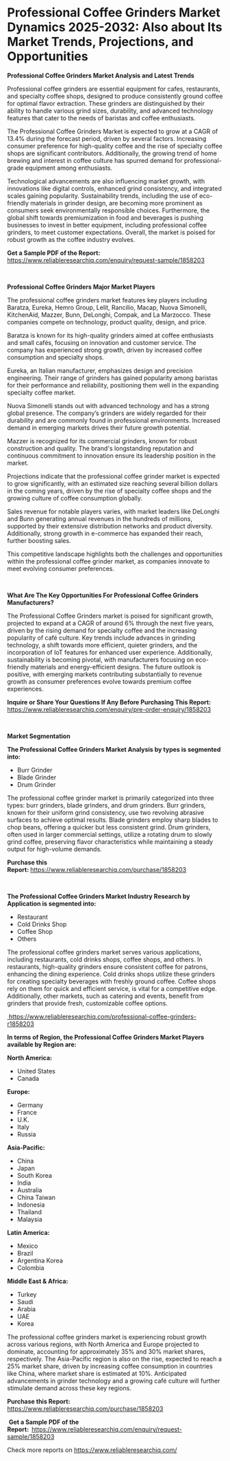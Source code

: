 <p><h1>Professional Coffee Grinders Market Dynamics 2025-2032: Also about Its Market Trends, Projections, and Opportunities</h1></p><p><strong>Professional Coffee Grinders Market Analysis and Latest Trends</strong></p>
<p><p>Professional coffee grinders are essential equipment for cafes, restaurants, and specialty coffee shops, designed to produce consistently ground coffee for optimal flavor extraction. These grinders are distinguished by their ability to handle various grind sizes, durability, and advanced technology features that cater to the needs of baristas and coffee enthusiasts.</p><p>The Professional Coffee Grinders Market is expected to grow at a CAGR of 13.4% during the forecast period, driven by several factors. Increasing consumer preference for high-quality coffee and the rise of specialty coffee shops are significant contributors. Additionally, the growing trend of home brewing and interest in coffee culture has spurred demand for professional-grade equipment among enthusiasts.</p><p>Technological advancements are also influencing market growth, with innovations like digital controls, enhanced grind consistency, and integrated scales gaining popularity. Sustainability trends, including the use of eco-friendly materials in grinder design, are becoming more prominent as consumers seek environmentally responsible choices. Furthermore, the global shift towards premiumization in food and beverages is pushing businesses to invest in better equipment, including professional coffee grinders, to meet customer expectations. Overall, the market is poised for robust growth as the coffee industry evolves.</p></p>
<p><strong>Get a Sample PDF of the Report:&nbsp;</strong> <a href="https://www.reliableresearchiq.com/enquiry/request-sample/1858203?utm_campaign=2230&utm_medium=2&utm_source=Github&utm_content=ia&utm_term=09022025&utm_id=professional-coffee-grinders">https://www.reliableresearchiq.com/enquiry/request-sample/1858203</a></p>
<p>&nbsp;</p>
<p><strong>Professional Coffee Grinders Major Market Players</strong></p>
<p><p>The professional coffee grinders market features key players including Baratza, Eureka, Hemro Group, Lelit, Rancilio, Macap, Nuova Simonelli, KitchenAid, Mazzer, Bunn, DeLonghi, Compak, and La Marzocco. These companies compete on technology, product quality, design, and price.</p><p>Baratza is known for its high-quality grinders aimed at coffee enthusiasts and small cafés, focusing on innovation and customer service. The company has experienced strong growth, driven by increased coffee consumption and specialty shops.</p><p>Eureka, an Italian manufacturer, emphasizes design and precision engineering. Their range of grinders has gained popularity among baristas for their performance and reliability, positioning them well in the expanding specialty coffee market.</p><p>Nuova Simonelli stands out with advanced technology and has a strong global presence. The company’s grinders are widely regarded for their durability and are commonly found in professional environments. Increased demand in emerging markets drives their future growth potential.</p><p>Mazzer is recognized for its commercial grinders, known for robust construction and quality. The brand's longstanding reputation and continuous commitment to innovation ensure its leadership position in the market.</p><p>Projections indicate that the professional coffee grinder market is expected to grow significantly, with an estimated size reaching several billion dollars in the coming years, driven by the rise of specialty coffee shops and the growing culture of coffee consumption globally.</p><p>Sales revenue for notable players varies, with market leaders like DeLonghi and Bunn generating annual revenues in the hundreds of millions, supported by their extensive distribution networks and product diversity. Additionally, strong growth in e-commerce has expanded their reach, further boosting sales.</p><p>This competitive landscape highlights both the challenges and opportunities within the professional coffee grinder market, as companies innovate to meet evolving consumer preferences.</p></p>
<p>&nbsp;</p>
<p><strong>What Are The Key Opportunities For Professional Coffee Grinders Manufacturers?</strong></p>
<p><p>The Professional Coffee Grinders market is poised for significant growth, projected to expand at a CAGR of around 6% through the next five years, driven by the rising demand for specialty coffee and the increasing popularity of café culture. Key trends include advances in grinding technology, a shift towards more efficient, quieter grinders, and the incorporation of IoT features for enhanced user experience. Additionally, sustainability is becoming pivotal, with manufacturers focusing on eco-friendly materials and energy-efficient designs. The future outlook is positive, with emerging markets contributing substantially to revenue growth as consumer preferences evolve towards premium coffee experiences.</p></p>
<p><strong>Inquire or Share Your Questions If Any Before Purchasing This Report:</strong> <a href="https://www.reliableresearchiq.com/enquiry/pre-order-enquiry/1858203?utm_campaign=2230&utm_medium=2&utm_source=Github&utm_content=ia&utm_term=09022025&utm_id=professional-coffee-grinders">https://www.reliableresearchiq.com/enquiry/pre-order-enquiry/1858203</a></p>
<p>&nbsp;</p>
<p><strong>Market Segmentation</strong></p>
<p><strong>The Professional Coffee Grinders Market Analysis by types is segmented into:</strong></p>
<p><ul><li>Burr Grinder</li><li>Blade Grinder</li><li>Drum Grinder</li></ul></p>
<p><p>The professional coffee grinder market is primarily categorized into three types: burr grinders, blade grinders, and drum grinders. Burr grinders, known for their uniform grind consistency, use two revolving abrasive surfaces to achieve optimal results. Blade grinders employ sharp blades to chop beans, offering a quicker but less consistent grind. Drum grinders, often used in larger commercial settings, utilize a rotating drum to slowly grind coffee, preserving flavor characteristics while maintaining a steady output for high-volume demands.</p></p>
<p><strong>Purchase this Report:&nbsp;</strong><a href="https://www.reliableresearchiq.com/purchase/1858203?utm_campaign=2230&utm_medium=2&utm_source=Github&utm_content=ia&utm_term=09022025&utm_id=professional-coffee-grinders">https://www.reliableresearchiq.com/purchase/1858203</a></p>
<p>&nbsp;</p>
<p><strong>The Professional Coffee Grinders Market Industry Research by Application is segmented into:</strong></p>
<p><ul><li>Restaurant</li><li>Cold Drinks Shop</li><li>Coffee Shop</li><li>Others</li></ul></p>
<p><p>The professional coffee grinders market serves various applications, including restaurants, cold drinks shops, coffee shops, and others. In restaurants, high-quality grinders ensure consistent coffee for patrons, enhancing the dining experience. Cold drinks shops utilize these grinders for creating specialty beverages with freshly ground coffee. Coffee shops rely on them for quick and efficient service, is vital for a competitive edge. Additionally, other markets, such as catering and events, benefit from grinders that provide fresh, customizable coffee options.</p></p>
<p><a href="https://www.reliableresearchiq.com/professional-coffee-grinders-r1858203?utm_campaign=2230&utm_medium=2&utm_source=Github&utm_content=ia&utm_term=09022025&utm_id=professional-coffee-grinders">&nbsp;https://www.reliableresearchiq.com/professional-coffee-grinders-r1858203</a></p>
<p><strong>In terms of Region, the Professional Coffee Grinders Market Players available by Region are:</strong></p>
<p>
    <p> <strong> North America: </strong>
        <ul>
            <li>United States</li>
            <li>Canada</li>
        </ul>
        </p> 
    <p> <strong> Europe: </strong>
        <ul>
            <li>Germany</li>
            <li>France</li>
            <li>U.K.</li>
            <li>Italy</li>
            <li>Russia</li>
        </ul>
        </p> 
    <p> <strong> Asia-Pacific: </strong>
        <ul>
            <li>China</li>
            <li>Japan</li>
            <li>South Korea</li>
            <li>India</li>
            <li>Australia</li>
            <li>China Taiwan</li>
            <li>Indonesia</li>
            <li>Thailand</li>
            <li>Malaysia</li>
        </ul>
        </p> 
    <p> <strong> Latin America: </strong>
        <ul>
            <li>Mexico</li>
            <li>Brazil</li>
            <li>Argentina Korea</li>
            <li>Colombia</li>
        </ul>
        </p> 
    <p> <strong> Middle East & Africa: </strong>
        <ul>
            <li>Turkey</li>
            <li>Saudi</li>
            <li>Arabia</li>
            <li>UAE</li>
            <li>Korea</li>
        </ul>
    </p>
    </p>
<p><p>The professional coffee grinders market is experiencing robust growth across various regions, with North America and Europe projected to dominate, accounting for approximately 35% and 30% market shares, respectively. The Asia-Pacific region is also on the rise, expected to reach a 25% market share, driven by increasing coffee consumption in countries like China, where market share is estimated at 10%. Anticipated advancements in grinder technology and a growing café culture will further stimulate demand across these key regions.</p></p>
<p><strong>Purchase this Report: </strong><a href="https://www.reliableresearchiq.com/purchase/1858203?utm_campaign=2230&utm_medium=2&utm_source=Github&utm_content=ia&utm_term=09022025&utm_id=professional-coffee-grinders">https://www.reliableresearchiq.com/purchase/1858203</a></p>
<p>&nbsp;<strong>Get a Sample PDF of the Report:&nbsp;&nbsp;</strong><a href="https://www.reliableresearchiq.com/enquiry/request-sample/1858203?utm_campaign=2230&utm_medium=2&utm_source=Github&utm_content=ia&utm_term=09022025&utm_id=professional-coffee-grinders">https://www.reliableresearchiq.com/enquiry/request-sample/1858203</a></p>
<p><strong></strong></p>
<p>Check more reports on <a href="https://www.reliableresearchiq.com/?utm_campaign=2230&utm_medium=2&utm_source=Github&utm_content=ia&utm_term=09022025&utm_id=professional-coffee-grinders">https://www.reliableresearchiq.com/</a></p>